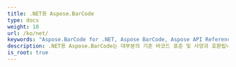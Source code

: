 ```yaml
---
title: .NET용 Aspose.BarCode
type: docs
weight: 10
url: /ko/net/
keywords: "Aspose.BarCode for .NET, Aspose BarCode, Aspose API Reference."
description: .NET용 Aspose.BarCode는 대부분의 기존 바코드 표준 및 사양과 호환됩니다.
is_root: true
---
```

